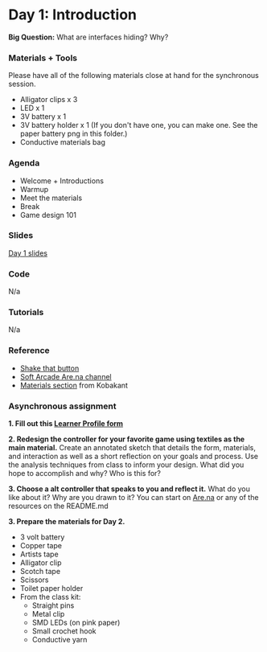 # Day 1: Introduction
**Big Question:** What are interfaces hiding? Why?

### Materials + Tools
Please have all of the following materials close at hand for the synchronous session.
- Alligator clips x 3
- LED x 1
- 3V battery x 1
- 3V battery holder x 1 (If you don't have one, you can make one. See the paper battery png in this folder.)
- Conductive materials bag

### Agenda
- Welcome + Introductions
- Warmup
- Meet the materials
- Break
- Game design 101

### Slides
[Day 1 slides](https://docs.google.com/presentation/d/1Wh7Nw8XU_47jvuW30wxoiMz0_ycqBUVpD-pfi_HKbbU/edit#slide=id.g4fff4d02ae_0_162)

### Code 
N/a

### Tutorials
N/a

### Reference
- [Shake that button](https://shakethatbutton.com/)
- [Soft Arcade Are.na channel](https://www.are.na/liza-stark/soft-arcade)
- [Materials section](https://www.kobakant.at/DIY/?cat=24) from Kobakant

### Asynchronous assignment
**1. Fill out this [Learner Profile form](https://docs.google.com/forms/d/e/1FAIpQLScaq-mlHV0mVsZCHXSKnL11MgIg9-bGX9st0Z-lgdbYoQeWYA/viewform)**

**2. Redesign the controller for your favorite game using textiles as the main material.** Create an annotated sketch that details the form, materials, and interaction as well as a short reflection on your goals and process.  Use the analysis techniques from class to inform your design. What did you hope to accomplish and why? Who is this for? 

**3. Choose a alt controller that speaks to you and reflect it.** What do you like about it? Why are you drawn to it? You can start on [Are.na](https://www.are.na/liza-stark/soft-arcade) or any of the resources on the README.md

**3. Prepare the materials for Day 2.** 
- 3 volt battery
- Copper tape
- Artists tape
- Alligator clip
- Scotch tape
- Scissors
- Toilet paper holder
- From the class kit:
  - Straight pins
  - Metal clip
  - SMD LEDs (on pink paper)
  - Small crochet hook
  - Conductive yarn



